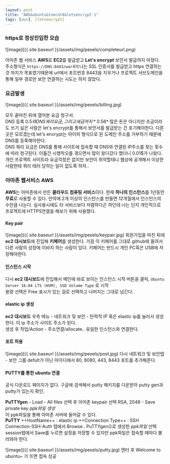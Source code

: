 ```yaml
---
layout: post
title: "AWS&ubuntu&tomcat8&letsencrypt 1"
tags: [aws], [letsencrypt]
---
```


### https로 정상진입한 모습

![image]({{ site.baseurl }}/assets/img/pexels/completeurl.png)
  
아마존 웹 서비스 **AWS**로 **EC2**를 발급받고 **Let's encrypt** 보안서 발급까지 마쳤다.  
주소형식은 `https://DNS:8443/war루트`나는 SSL 인증서를 발급받고 https 연결하는 것 까지가 목표였기때문에 url에서 포트번호 8443을 지우거나 프로젝트 서브도메인을 통해 일부 경로만 보안 연결하는 시도는 하지 않았다.


### 요금발생

![image]({{ site.baseurl }}/assets/img/pexels/billing.jpg)
  
모두 끝마친 뒤에 열어본 요금 청구서.  
DNS 등록 0.5$와 DNS 쿼리 요금, 그리고 세금까지 *0.56$* 많은 돈은 아니지만 조금이라도 쓰기 싫은 사람은 let's encrypt를 통해서 보안서를 발급받는 건 포기해야한다. 다른 곳은 모르겠는데 let's encrypt는 아이피 형식으로 된 도메인 주소를 거부하기 때문에 DNS를 등록해야한다.  
DNS 쿼리 요금은 DNS를 통해 사이트에 접속할 때 DNS와 연결된 IP주소를 찾는 횟수에 따라 청구된다. 이틀간 시행착오를 겪으면서 많이 왔다갔다 했더니 0.01$가 나왔다. 개인 프로젝트 사이트라 요금걱정은 없지만 보안이 취약할테니 웹상에 공개해서 이상한 사람한테 쿼리 테러 당하는 일이 없도록 하자..  

### 아마존 웹서비스 AWS

**AWS**는 아마존에서 만든 **클라우드 컴퓨팅 서비스**이다. 현재 **하나의 인스턴스**를 1년동안 **무료**로 사용할 수 있다. 만약에 2개 이상의 인스턴스를 만들면 12개월에서 인스턴스의 수만큼 나눈다. 실사용시에도 타 서비스보다 저렴하다곤 하던데 나는 단지 개인적으로 프로젝트에 HTTPS연결을 해보기 위해 사용했다.

#### Key pair

![image]({{ site.baseurl }}/assets/img/pexels/keypair.jpg)
회원가입을 마친 뒤에 **ec2 대시보드**에 진입해 **키페어**를 생성한다. 가끔 이 키페어를 그대로 github에 올려서 다른 사람의 성장에 이바지 하는 사람이 있다. 키페어는 반드시 개인 PC혹은 USB에 저장해야한다.

#### 인스턴스 시작

다시 **ec2 대시보드**에 진입해서 메인에 바로 보이는 인스턴스 시작 버튼을 클릭, `Ubuntu Server 16.04 LTS (HVM), SSD Volume Type` 로 시작  
용량 선택은 Free 표시가 있는 걸로 선택하고 나머지는 그대로 넘긴다.  

#### elastic ip 생성
**ec2 대시보드** 우측 메뉴 - 네트워크 및 보안 - 탄력적 IP 혹은 elastic ip를 눌러서 생성한다. 이 ip 주소가 사이트 주소가 된다.  
생성 후 작업/Action - 주소연결/allocate.. 유일한 인스턴스와 연결한다.  

#### 포트 허용
![image]({{ site.baseurl }}/assets/img/pexels/post.jpg)
다시 네트워크 및 보안탭 - 보안 그룹 defult가 아닌 아이디에서 80, 8080, 443, 8443 포트를 추가해준다.

#### PUTTY를 통한 ubuntu 연결
공식 다운로드 페이지가 없다. 구글에 검색해서 putty 패키지를 다운받아 putty gen과 putty가 있는지 확인.  

**PuTTYgen** - Load - All files 선택 후 아마존 keypair 선택 RSA, 2048 - Save private key *ppk파일 생성*  
이 ppk파일을 통해 아마존 서버에 들어갈 수 있다.  
**PuTTY** ++HostName++ : elastic ip ++Connection Type++ : SSH  
Connection-SSH-Auth 탭에서 Browse.. PuTTYgen으로 생성한 *ppk파일* 선택  
session탭에서 Save를 누르면 설정을 저장할 수 있지만 ppk파일은 접속할 때마다 불러와야 한다.  

![image]({{ site.baseurl }}/assets/img/pexels/putty.jpg)
엔터 후 Welcome to ubuntu~ 가 뜨면 접속 성공